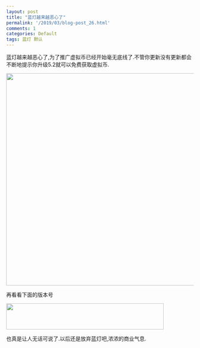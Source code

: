 ```yaml
---
layout: post
title: "蓝灯越来越恶心了"
permalink: '/2019/03/blog-post_26.html'
comments: 1
categories: Default
tags: 蓝灯 默认
---
```

蓝灯越来越恶心了,为了推广虚拟币已经开始毫无底线了.不管你更新没有更新都会不断地提示你升级5.2就可以免费获取虚拟币.

<img alt="" height="570" src="https://www.terrychan.org/wp-content/uploads/2019/03/TIM截图20190327020339.jpg" width="807"/>

再看看下面的版本号

<img alt="" height="70" src="https://www.terrychan.org/wp-content/uploads/2019/03/TIM截图20190327020437.jpg" width="423"/>

也真是让人无话可说了.以后还是放弃蓝灯吧,浓浓的商业气息.

&nbsp;